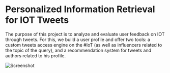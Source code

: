 # Personalized Information Retrieval for IOT Tweets

The purpose of this project is to analyze and evaluate user feedback on IOT through tweets.
For this, we build a user profile and offer two tools: a custom tweets access engine on the #IoT (as well as influencers related to the topic of the query), and a recommendation system for tweets and authors related to his profile.

![Screenshot](img1551.jpg)

